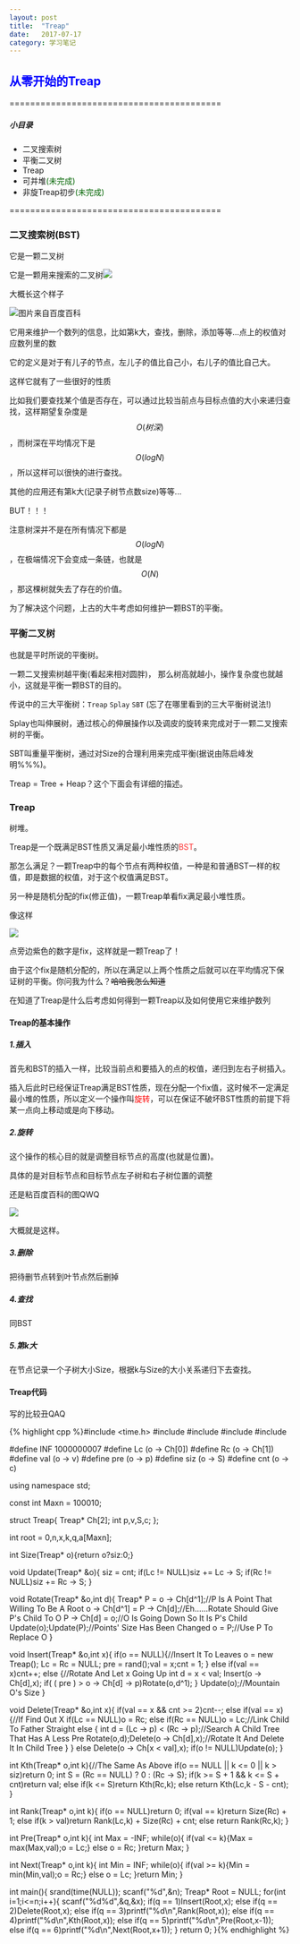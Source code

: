 ```yaml
---
layout: post
title:  "Treap"
date:   2017-07-17
category: 学习笔记
---
```

## **<font color = "#0000FF">从零开始的Treap</font>**
=========================================
##### 小目录
+ 二叉搜索树
+ 平衡二叉树
+ Treap
+ 可并堆<font color = "#006400">(未完成)</font>
+ 非旋Treap初步<font color = "#006400">(未完成)</font>

=========================================

### 二叉搜索树(BST)
它是一颗二叉树

它是一颗用来搜索的二叉树![](https://gsp0.baidu.com/5aAHeD3nKhI2p27j8IqW0jdnxx1xbK/tb/editor/images/client/image_emoticon25.png)

大概长这个样子

![](http://imglf2.nosdn.127.net/img/L3owcXMvOE5FVmczYURYcCs5RVJ2aFpaemlURmVUSVJrTU1ma0hlMFcrR3VPeURDakp3c3FRPT0.png?imageView&thumbnail=500x0&quality=96&stripmeta=0&type=jpg)图片来自百度百科

它用来维护一个数列的信息，比如第k大，查找，删除，添加等等...点上的权值对应数列里的数

它的定义是对于有儿子的节点，左儿子的值比自己小，右儿子的值比自己大。

这样它就有了一些很好的性质

比如我们要查找某个值是否存在，可以通过比较当前点与目标点值的大小来递归查找，这样期望复杂度是$$O(树深)$$，而树深在平均情况下是$$O(logN)$$，所以这样可以很快的进行查找。

其他的应用还有第k大(记录子树节点数size)等等...

BUT！！！

注意树深并不是在所有情况下都是$$O(logN)$$，在极端情况下会变成一条链，也就是$$O(N)$$，那这棵树就失去了存在的价值。

为了解决这个问题，上古的大牛考虑如何维护一颗BST的平衡。

### 平衡二叉树

也就是平时所说的平衡树。

一颗二叉搜索树越平衡(看起来相对圆胖)， 那么树高就越小，操作复杂度也就越小，这就是平衡一颗BST的目的。

传说中的三大平衡树：`Treap` `Splay` `SBT` (忘了在哪里看到的三大平衡树说法!)

Splay也叫伸展树，通过核心的伸展操作以及调皮的旋转来完成对于一颗二叉搜索树的平衡。

SBT叫重量平衡树，通过对Size的合理利用来完成平衡(据说由陈启峰发明%%%)。

Treap = Tree + Heap？这个下面会有详细的描述。

### Treap

树堆。

Treap是一个既满足BST性质又满足最小堆性质的<font color = "#FF3030">BST</font>。

那怎么满足？一颗Treap中的每个节点有两种权值，一种是和普通BST一样的权值，即是数据的权值，对于这个权值满足BST。

另一种是随机分配的fix(修正值)，一颗Treap单看fix满足最小堆性质。

像这样

![](http://imglf2.nosdn.127.net/img/L3owcXMvOE5FVmhVbDR6eWNiZXprR0RvUVorclpwRmpGUUdEMFp6amxKSVliWFh3YWM5VEtBPT0.png?imageView&thumbnail=500x0&quality=96&stripmeta=0&type=jpg)

点旁边紫色的数字是fix，这样就是一颗Treap了！

由于这个fix是随机分配的，所以在满足以上两个性质之后就可以在平均情况下保证树的平衡。你问我为什么？~~哈哈我怎么知道~~

在知道了Treap是什么后考虑如何得到一颗Treap以及如何使用它来维护数列

#### Treap的基本操作
##### 1.插入
首先和BST的插入一样，比较当前点和要插入的点的权值，递归到左右子树插入。

插入后此时已经保证Treap满足BST性质，现在分配一个fix值，这时候不一定满足最小堆的性质，所以定义一个操作叫<font color = "#FF0000">旋转</font>，可以在保证不破坏BST性质的前提下将某一点向上移动或是向下移动。

##### 2.旋转
这个操作的核心目的就是调整目标节点的高度(也就是位置)。

具体的是对目标节点和目标节点左子树和右子树位置的调整

还是粘百度百科的图QWQ

![](http://imglf.nosdn.127.net/img/L3owcXMvOE5FVmczYURYcCs5RVJ2bkhqUi9majBPT2YwM2d2N3gyanFSZU8vMVNCK0ZUSVJnPT0.png?imageView&thumbnail=500x0&quality=96&stripmeta=0&type=jpg)

大概就是这样。

##### 3.删除

把待删节点转到叶节点然后删掉

##### 4.查找

同BST

##### 5.第k大

在节点记录一个子树大小Size，根据k与Size的大小关系递归下去查找。

#### Treap代码

写的比较丑QAQ

{% highlight cpp %}#include <time.h>
#include <cstdio>
#include <cstring>
#include <cstdlib>
#include <iostream>

#define INF 1000000007
#define Lc (o -> Ch[0])
#define Rc (o -> Ch[1])
#define val (o -> v)
#define pre (o -> p)
#define siz (o -> S)
#define cnt (o -> c)

using namespace std;

const int Maxn = 100010;

struct Treap{
    Treap* Ch[2];
    int p,v,S,c;
};

int root = 0,n,x,k,q,a[Maxn];

int Size(Treap* o){return o?siz:0;}

void Update(Treap* &o){
    siz = cnt;
    if(Lc != NULL)siz += Lc -> S;
    if(Rc != NULL)siz += Rc -> S;
}

void Rotate(Treap* &o,int d){
    Treap* P = o -> Ch[d^1];//P Is A Point That Willing To Be A Root
    o -> Ch[d^1] = P -> Ch[d];//Eh......Rotate Should Give P's Child To O
    P -> Ch[d] = o;//O Is Going Down So It Is P's Child
    Update(o);Update(P);//Points' Size Has Been Changed
    o = P;//Use P To Replace O
}

void Insert(Treap* &o,int x){
    if(o == NULL){//Insert It To Leaves
        o = new Treap();
        Lc = Rc = NULL;
        pre = rand();val = x;cnt = 1;
    }
    else if(val == x)cnt++;
    else {//Rotate And Let x Going Up
         int d = x < val;
         Insert(o -> Ch[d],x);
         if( ( pre ) > o -> Ch[d] -> p)Rotate(o,d^1);
    }
    Update(o);//Mountain O's Size
}

void Delete(Treap* &o,int x){
    if(val == x && cnt >= 2)cnt--;
    else if(val == x){//If Find Out X 
        if(Lc == NULL)o = Rc;
        else if(Rc == NULL)o = Lc;//Link Child To Father Straight
        else {
            int d = (Lc -> p) < (Rc -> p);//Search A Child Tree That Has A Less Pre
            Rotate(o,d);Delete(o -> Ch[d],x);//Rotate It And Delete It In Child Tree
        }
    }
    else Delete(o -> Ch[x < val],x);
    if(o != NULL)Update(o);
}

int Kth(Treap* o,int k){//The Same As Above
    if(o == NULL || k <= 0 || k > siz)return 0;
    int S = (Rc == NULL) ? 0 : (Rc -> S);
    if(k >= S + 1 && k <= S + cnt)return val;
    else if(k <= S)return Kth(Rc,k);
    else return Kth(Lc,k - S - cnt);
}

int Rank(Treap* o,int k){
    if(o == NULL)return 0;
    if(val == k)return Size(Rc) + 1;
    else if(k > val)return Rank(Lc,k) + Size(Rc) + cnt;
    else return Rank(Rc,k);
}

int Pre(Treap* o,int k){
    int Max = -INF;
    while(o){
        if(val <= k){Max = max(Max,val);o = Lc;}
        else o = Rc;
    }return Max;
}

int Next(Treap* o,int k){
    int Min = INF;
    while(o){
        if(val >= k){Min = min(Min,val);o = Rc;}
        else o = Lc;
    }return Min;
}

int main(){
    srand(time(NULL));
    scanf("%d",&n);
    Treap* Root = NULL;
    for(int i=1;i<=n;i++){
        scanf("%d%d",&q,&x);
        if(q == 1)Insert(Root,x);
        else if(q == 2)Delete(Root,x);
        else if(q == 3)printf("%d\n",Rank(Root,x));
        else if(q == 4)printf("%d\n",Kth(Root,x));
        else if(q == 5)printf("%d\n",Pre(Root,x-1));
        else if(q == 6)printf("%d\n",Next(Root,x+1));
    }
    return 0;
}{% endhighlight %}
